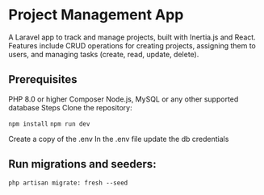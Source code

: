 
# Project Management App
A Laravel app to track and manage projects, built with  Inertia.js and React.
Features include CRUD operations for creating projects, assigning them to users, and managing tasks (create, read, update, delete).

## Prerequisites 
PHP 8.0 or higher Composer Node.js,
MySQL or any other supported database Steps Clone the repository:


 `npm install`
 `npm run dev`

 Create a copy of the .env  In the .env file update the db credentials

## Run migrations and seeders:

`php artisan migrate: fresh --seed`
